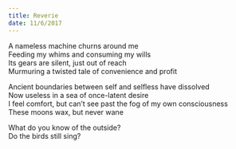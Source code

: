 ```yaml
---
title: Reverie
date: 11/6/2017
---
```


A nameless machine churns around me  
Feeding my whims and consuming my wills  
Its gears are silent, just out of reach  
Murmuring a twisted tale of convenience and profit

Ancient boundaries between self and selfless have dissolved  
Now useless in a sea of once-latent desire  
I feel comfort, but can’t see past the fog of my own consciousness  
These moons wax, but never wane

What do you know of the outside?  
Do the birds still sing?